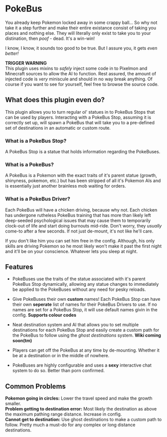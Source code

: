 # PokeBus
You already keep Pokemon locked away in some crappy ball... So why not take it a step further and make their entire existance consist of taking you places and nothing else. They will literally only exist to take you to your distination, then *poof* - dead. It's a win-win!

I know, I know, it sounds too good to be true. But I assure you, it gets *even better!*

**TRIGGER WARNING**  
This plugin uses mixins to *safely* inject some code in to Pixelmon and Minecraft sources to allow the AI to function.
Rest assured, the amount of injected code is *very* miniscule and should in no way break anything.
Of course if you want to see for yourself, feel free to browse the source code.

## What does this plugin even do?
This plugin allows you to turn regular ol' statues in to PokeBus Stops that can be used by players. Interacting with a PokeBus Stop, assuming it is correctly set up, will spawn a PokeBus that will take you to a pre-defined set of destinations in an automatic or custom route.

### What is a PokeBus Stop?
A PokeBus Stop is a statue that holds information regarding the PokeBuses.

### What is a PokeBus?
A PokeBus is a Pokemon with the exact traits of it's parent statue (growth, shinyness, pokemon, etc.) but has been stripped of all it's Pokemon AIs and is essentially just another brainless mob waiting for orders.

### What is a PokeBus Driver?
Each PokeBus will have a chicken driving, because why not. Each chicken has undergone rutheless PokeBus training that has more than likely left deep-seeded psychological issues that may cause them to temporarily clock-out of life and start doing burnouts mid-ride. Don't worry, they *usually* come-to after a few seconds. If not just de-mount, it's not like he'll care.

If you don't like him you can set him free in the config. Although, his only skills are driving Pokemon so he most likely won't make it past the first night and it'll be on your conscience. Whatever lets you sleep at night.

## Features
* PokeBuses use the traits of the statue associated with it's parent PokeBus Stop dynamically, allowing any statue changes to immediately be applied to the PokeBuses without any need for pesky reloads.

* Give PokeBuses their own **custom** names! Each PokeBus Stop can have their own **seperate** list of names for their PokeBus Drivers to use. If no names are set for a PokeBus Stop, it will use default names givin in the config. **Supports colour codes**

* Neat destination system and AI that allows you to set multiple destinations for each PokeBus Stop and easily create a custom path for the PokeBus to follow using the *ghost destinations* system. **Wiki coming soon(tm)**

* Players can get off the PokeBus at any time by de-mounting. Whether it be at a destination or in the middle of nowhere. 

* PokeBuses are highly configurable and uses a **sexy** interactive chat system to do so. Better than porn confirmed.

## Common Problems
**Pokemon going in circles:** Lower the travel speed and make the growth smaller.  
**Problem getting to destination error:** Most likely the destination as above the maximum pathing range distance. Increase in config.  
**Cannot get to destination:** Use ghost destinations to make a custom path to follow. Pretty much a must-do for any complex or long distance destinations.  
